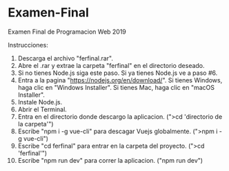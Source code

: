 # Examen-Final

Examen Final de Programacion Web 2019

Instrucciones:

1. Descarga el archivo "ferfinal.rar".
2. Abre el .rar y extrae la carpeta "ferfinal" en el directorio deseado.
3. Si no tienes Node.js siga este paso. Si ya tienes Node.js ve a paso #6.
4. Entra a la pagina "https://nodejs.org/en/download/". 
   Si tienes Windows, haga clic en "Windows Installer". 
   Si tienes Mac, haga clic en "macOS Installer".
5. Instale Node.js.
6. Abrir el Terminal.
7. Entra en el directorio donde descargo la aplicacion. (">cd 'directorio de la carpeta'")
8. Escribe "npm i -g vue-cli" para descagar Vuejs globalmente. (">npm i -g vue-cli")
9. Escribe "cd ferfinal" para entrar en la carpeta del proyecto. (">cd 'ferfinal'")
10. Escribe "npm run dev" para correr la aplicacion. ("npm run dev")
